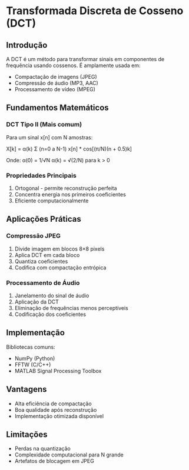 # Transformada Discreta de Cosseno (DCT)

## Introdução

A DCT é um método para transformar sinais em componentes de frequência usando cossenos. É amplamente usada em:

- Compactação de imagens (JPEG)
- Compressão de áudio (MP3, AAC)
- Processamento de vídeo (MPEG)

## Fundamentos Matemáticos

### DCT Tipo II (Mais comum)

Para um sinal x[n] com N amostras:

X[k] = α(k) Σ (n=0 a N-1) x[n] \* cos[(π/N)(n + 0.5)k]

Onde:
α(0) = 1/√N
α(k) = √(2/N) para k > 0

### Propriedades Principais

1. Ortogonal - permite reconstrução perfeita
2. Concentra energia nos primeiros coeficientes
3. Eficiente computacionalmente

## Aplicações Práticas

### Compressão JPEG

1. Divide imagem em blocos 8×8 pixels
2. Aplica DCT em cada bloco
3. Quantiza coeficientes
4. Codifica com compactação entrópica

### Processamento de Áudio

1. Janelamento do sinal de áudio
2. Aplicação da DCT
3. Eliminação de frequências menos perceptíveis
4. Codificação dos coeficientes

## Implementação

Bibliotecas comuns:

- NumPy (Python)
- FFTW (C/C++)
- MATLAB Signal Processing Toolbox

## Vantagens

- Alta eficiência de compactação
- Boa qualidade após reconstrução
- Implementação otimizada disponível

## Limitações

- Perdas na quantização
- Complexidade computacional para N grande
- Artefatos de blocagem em JPEG
